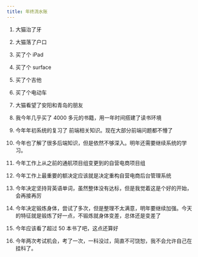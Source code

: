 ```yaml
---
title: 年终流水账
---
```


1. 大猫治了牙

2. 大猫落了户口

3. 买了个 iPad

4. 买了个 surface

5. 买了个吉他

6. 买了个电动车

7. 大猫看望了安阳和青岛的朋友

8. 我今年几乎买了 4000 多元的书籍，用一年时间搭建了读书环境

9. 今年年初系统的复习了 前端相关知识。现在大部分前端问题都不懵了

10. 今年也了解了很多后端知识，但是依然不够深入。明年还需要继续系统的学习。

11. 今年工作上从之前的通航项目组变更到的自营电商项目组

12. 今年工作上最重要的额决定应该就是决定重构自营电商后台管理系统

13. 今年决定坚持背英语单词，虽然整体没有达标，但是我觉着这是个好的开始，会再接再厉

14. 今年决定锻炼身体，尝试了多次，但是整理不太满意，明年要继续加强。今天的特征就是锻炼了好一点，不锻炼就身体变差，总体还是变差了

15. 今年应该看了超过 50 本书了吧，这点还算好

16. 今年两次考试机会，考了一次，一科没过，简直不可饶恕，我不会允许自己在挂科了。
